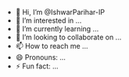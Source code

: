 - 👋 Hi, I’m @IshwarParihar-IP
- 👀 I’m interested in ...
- 🌱 I’m currently learning ...
- 💞️ I’m looking to collaborate on ...
- 📫 How to reach me ...
- 😄 Pronouns: ...
- ⚡ Fun fact: ...

<!---
IshwarParihar-IP/IshwarParihar-IP is a ✨ special ✨ repository because its `README.md` (this file) appears on your GitHub profile.
You can click the Preview link to take a look at your changes.
--->
